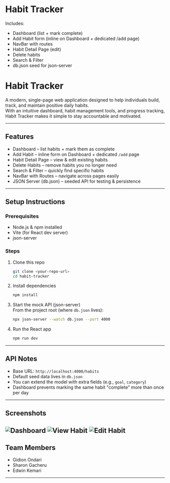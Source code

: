 # Habit Tracker
Includes:
- Dashboard (list + mark complete)
- Add Habit form (inline on Dashboard + dedicated /add page)
- NavBar with routes
- Habit Detail Page (edit)
- Delete habits
- Search & Filter
- db.json seed for json-server

# Habit Tracker
A modern, single-page web application designed to help individuals build, track, and maintain positive daily habits.  
With an intuitive dashboard, habit management tools, and progress tracking, Habit Tracker makes it simple to stay accountable and motivated.

---

## Features
- Dashboard – list habits + mark them as complete  
- Add Habit – inline form on Dashboard + dedicated `/add` page  
- Habit Detail Page – view & edit existing habits  
- Delete Habits – remove habits you no longer need  
- Search & Filter – quickly find specific habits  
- NavBar with Routes – navigate across pages easily  
- JSON Server (db.json) – seeded API for testing & persistence  

---

## Setup Instructions

### Prerequisites
- Node.js & npm installed
- Vite (for React dev server)
- json-server

### Steps
1. Clone this repo  
   ```bash
   git clone <your-repo-url>
   cd habit-tracker
   ```

2. Install dependencies  
   ```bash
   npm install
   ```

3. Start the mock API (json-server)  
   From the project root (where `db.json` lives):  
   ```bash
   npx json-server --watch db.json --port 4000
   ```

4. Run the React app  
   ```bash
   npm run dev
   ```

---

## API Notes
- Base URL: `http://localhost:4000/habits`
- Default seed data lives in `db.json`
- You can extend the model with extra fields (e.g., `goal`, `category`)
- Dashboard prevents marking the same habit "complete" more than once per day

---

## Screenshots
![Dashboard](<Screenshot 2025-09-02 at 4.49.25 PM.png>)
![View Habit](<Screenshot 2025-09-02 at 4.51.08 PM.png>)
![Edit Habit](<Screenshot 2025-09-02 at 4.51.18 PM.png>)
---

## Team Members
- Gidion Ondari
- Sharon Gacheru
- Edwin Kemari  

---
